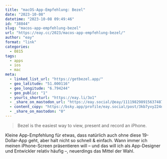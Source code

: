 ```yaml
---
title: "macOS-App-Empfehlung: Bezel"
date: "2023-10-08"
datetime: "2023-10-08 09:49:46"
id: "38844"
slug: "macos-app-empfehlung-bezel"
url: "https://eay.cc/2023/macos-app-empfehlung-bezel/"
author: "eay"
format: "link"
categories:
  - 0815
tags:
  - apps
  - ios
  - mac
meta:
  - linked_list_url: "https://getbezel.app/"
  - geo_latitude: "51.000116"
  - geo_longitude: "6.794244"
  - geo_public: "1"
  - yourls_shorturl: "https://eay.li/3o1"
  - _share_on_mastodon_url: "https://eay.social/@eay/111198298915637487"
  - content_copy: "https://bsky.app/profile/eay.social/post/3kb7yvy224n2p"
  - _share_on_mastodon: "0"
---
```


> Bezel is the easiest way to view, present and record an iPhone.

Kleine App-Empfehlung für etwas, dass natürlich auch ohne diese 19-Dollar-App geht, aber halt nicht so schnell & einfach. Wann immer ich meinen iPhone-Screen präsentieren will – und das will ich als App-Designer und Entwickler relativ häufig –, neuerdings das Mittel der Wahl.

